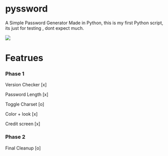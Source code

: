 # pyssword

A Simple Password Generator Made in Python,
this is my first Python script, its just for testing
, dont expect much.

 <img src="https://www.lastpass.com/-/media/9e3317fb86ef47a5a6fcc4fb00c7893f.svg?la=de&hash=4345EF54E401BC493C6FA226847F3C39">

# Featrues

  <h3> Phase 1 </h3>
 
 <p> Version Checker [x] </p>
 <p> Password Length [x] </p>
 <p> Toggle Charset  [o] </p>
 <P> Color + look    [x] </p>
 <p>  Credit screen   [x] </p>
 <h3> Phase 2 </h3>
 
 <p> Final Cleanup   [o] </p>
 
